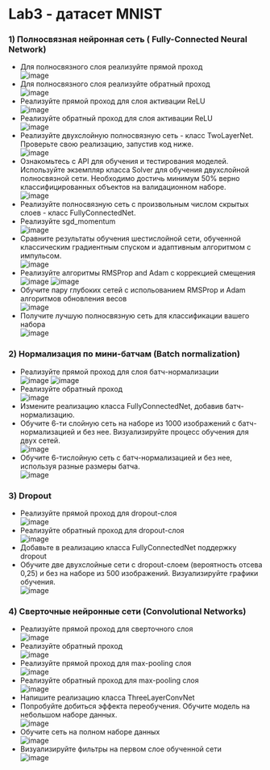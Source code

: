 # Lab3 - датасет MNIST  
### 1) Полносвязная нейронная сеть ( Fully-Connected Neural Network)
* Для полносвязного слоя реализуйте прямой проход  
![image](https://github.com/last-shadow-I/DL_2023/assets/91950488/21e45191-527e-4db7-84cb-64da59e45a22)
* Для полносвязного слоя реализуйте обратный проход  
![image](https://github.com/last-shadow-I/DL_2023/assets/91950488/20175254-f036-475e-9809-20059674ed6c)
* Реализуйте прямой проход для слоя активации ReLU  
![image](https://github.com/last-shadow-I/DL_2023/assets/91950488/d3563122-2213-4062-8492-9a7ff4f8aaf5)
* Реализуйте обратный проход для слоя активации ReLU  
![image](https://github.com/last-shadow-I/DL_2023/assets/91950488/420488c5-ea95-4b2d-b59c-5e86c3cd1014)
* Реализуйте двухслойную полносвязную сеть - класс TwoLayerNet. Проверьте свою реализацию, запустив код ниже.  
![image](https://github.com/last-shadow-I/DL_2023/assets/91950488/89873495-4195-48c6-a168-7d6968c89fa1)
* Ознакомьтесь с API для обучения и тестирования моделей. Используйте экземпляр класса Solver для обучения двухслойной полносвязной сети. Необходимо достичь минимум 50% верно классифицированных объектов на валидационном наборе.  
 ![image](https://github.com/last-shadow-I/DL_2023/assets/91950488/ef92e554-3942-4b4e-9cee-9c7e30339bfa)
* Реализуйте полносвязную сеть с произвольным числом скрытых слоев - класс FullyConnectedNet.
* Реализуйте sgd_momentum  
![image](https://github.com/last-shadow-I/DL_2023/assets/91950488/2c0469af-750f-4767-bc25-04ac85c767fe)
* Сравните результаты обучения шестислойной сети, обученной классическим градиентным спуском и адаптивным алгоритмом с импульсом.  
  ![image](https://github.com/last-shadow-I/DL_2023/assets/91950488/efe594b5-8021-4f77-b120-cf1f9cad7d28)
* Реализуйте алгоритмы RMSProp and Adam с коррекцией смещения  
  ![image](https://github.com/last-shadow-I/DL_2023/assets/91950488/acc136ac-e557-4786-83ff-7e355a61f569)
![image](https://github.com/last-shadow-I/DL_2023/assets/91950488/96e7f9e9-460d-4168-b5b3-0a199302ea29)
* Обучите пару глубоких сетей с испольованием RMSProp и Adam алгоритмов обновления весов  
![image](https://github.com/last-shadow-I/DL_2023/assets/91950488/50c60d9a-f597-41e8-afbf-de71383d4c68)
* Получите лучшую полносвязную сеть для классификации вашего набора   
![image](https://github.com/last-shadow-I/DL_2023/assets/91950488/7ad0c043-e51a-4e47-92fb-90c5bb4bafcd)

### 2) Нормализация по мини-батчам (Batch normalization)
* Реализуйте прямой проход для слоя батч-нормализации  
![image](https://github.com/last-shadow-I/DL_2023/assets/91950488/2f41b0f7-1161-4901-8ca1-ee49c4c76ca9)
![image](https://github.com/last-shadow-I/DL_2023/assets/91950488/5372fc03-1817-4cdc-b0db-9643a3627e31)
* Реализуйте обратный проход  
![image](https://github.com/last-shadow-I/DL_2023/assets/91950488/34d5817e-38c3-4672-aaf2-d0fb68e53403)
* Измените реализацию класса FullyConnectedNet, добавив батч-нормализацию.
* Обучите 6-ти слойную сеть на наборе из 1000 изображений с батч-нормализацией и без нее. Визуализируйте процесс обучения для двух сетей.  
![image](https://github.com/last-shadow-I/DL_2023/assets/91950488/d8766359-0222-4bf8-818d-84179dd04fd7)
* Обучите 6-тислойную сеть с батч-нормализацией и без нее, используя разные размеры батча.  
![image](https://github.com/last-shadow-I/DL_2023/assets/91950488/73452973-548b-49b9-bf44-5ab956e77d15)
### 3) Dropout
* Реализуйте прямой проход для dropout-слоя  
![image](https://github.com/last-shadow-I/DL_2023/assets/91950488/140c5400-3808-4513-9b0f-1dc568a5f209)
* Реализуйте обратный проход для dropout-слоя  
![image](https://github.com/last-shadow-I/DL_2023/assets/91950488/42f290f5-a62e-4324-b6bd-fbe0630f92eb)
* Добавьте в реализацию класса FullyConnectedNet поддержку dropout
* Обучите две двухслойные сети с dropout-слоем (вероятность отсева 0,25) и без на наборе из 500 изображений. Визуализируйте графики обучения.  
![image](https://github.com/last-shadow-I/DL_2023/assets/91950488/3c041ed4-7596-4014-9424-f64e3c22508a)
### 4) Сверточные нейронные сети (Convolutional Networks)
* Реализуйте прямой проход для сверточного слоя  
![image](https://github.com/last-shadow-I/DL_2023/assets/91950488/f04ea6a5-363e-4125-9f3d-42ba4014cab0)
* Реализуйте обратный проход  
![image](https://github.com/last-shadow-I/DL_2023/assets/91950488/9ab697b6-ca33-4400-962e-ba3124fb3af9)
* Реализуйте прямой проход для max-pooling слоя  
![image](https://github.com/last-shadow-I/DL_2023/assets/91950488/d75d40e5-5f0f-4006-8537-6da6e8a598f8)
* Реализуйте обратный проход для max-pooling слоя  
![image](https://github.com/last-shadow-I/DL_2023/assets/91950488/4cfed32f-92a6-440b-9847-e694e3a91c5f)
* Напишите реализацию класса ThreeLayerConvNet
* Попробуйте добиться эффекта переобучения. Обучите модель на небольшом наборе данных.  
![image](https://github.com/last-shadow-I/DL_2023/assets/91950488/e363187a-156d-417f-b4e0-ba2a8f26a885)
* Обучите сеть на полном наборе данных  
![image](https://github.com/last-shadow-I/DL_2023/assets/91950488/9408436c-d1c7-4c43-bbac-04bcff19fd36)
* Визуализируйте фильтры на первом слое обученной сети  
![image](https://github.com/last-shadow-I/DL_2023/assets/91950488/484e7a5c-d972-4660-a380-2421dd2b07ab)

